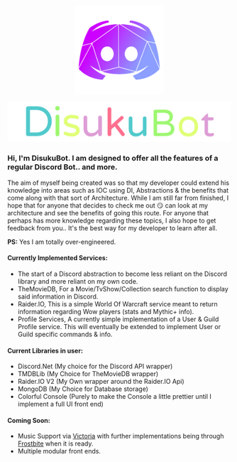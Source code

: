 <p align="center">
    <img src="https://raw.githubusercontent.com/DraxCodes/DisukuBot/master/docs/images/discord.png" height="200" width="200">
</p>
<p align="center">
    <img src="https://raw.githubusercontent.com/DraxCodes/DisukuBot/master/docs/images/DisucuBotText.gif">
</p>

### Hi, I'm DisukuBot. I am designed to offer all the features of a regular Discord Bot.. and more.

The aim of myself being created was so that my developer could extend his knowledge into areas such as IOC using DI, Abstractions & the benefits that come along with that sort of Architecture. While I am still far from finished, I hope that for anyone that decides to check me out :smirk: can look at my architecture and see the benefits of going this route. For anyone that perhaps has more knowledge regarding these topics, I also hope to get feedback from you.. It's the best way for my developer to learn after all.

**PS:** Yes I am totally over-engineered.


#### Currently Implemented Services:

* The start of a Discord abstraction to become less reliant on the Discord library and more reliant on my own code.
* TheMovieDB, For a Movie/TvShow/Collection search function to display said information in Discord.
* Raider.IO, This is a simple World Of Warcraft service meant to return information regarding Wow players (stats and Mythic+ info).
* Profile Services, A currently simple implementation of a User & Guild Profile service. This will eventually be extended to implement User or Guild specific commands & info.

#### Current Libraries in user:

* Discord.Net (My choice for the Discord API wrapper)
* TMDBLib (My Choice for TheMovieDB wrapper)
* Raider.IO V2 (My Own wrapper around the Raider.IO Api)
* MongoDB (My Choice for Database storage)
* Colorful Console (Purely to make the Console a little prettier until I implement a full UI front end)

#### Coming Soon:

* Music Support via [Victoria](https://github.com/Yucked/Victoria) with further implementations being through [Frostbite](https://github.com/Yucked/Frostbyte) when it is ready.
* Multiple modular front ends.

